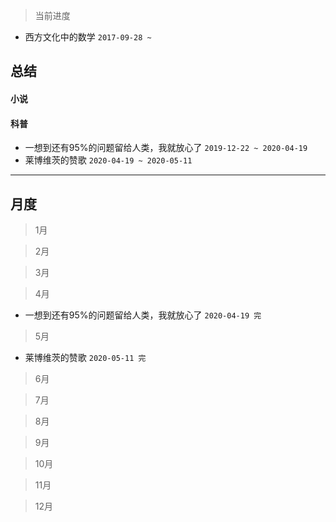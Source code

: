 > 当前进度

* 西方文化中的数学 `2017-09-28 ~`

## 总结

#### 小说

#### 科普

* 一想到还有95%的问题留给人类，我就放心了 `2019-12-22 ~ 2020-04-19`
* 莱博维茨的赞歌 `2020-04-19 ~ 2020-05-11`
--- 

## 月度

> 1月

> 2月

> 3月

> 4月

* 一想到还有95%的问题留给人类，我就放心了 `2020-04-19 完`

> 5月

* 莱博维茨的赞歌 `2020-05-11 完`

> 6月

> 7月

> 8月

> 9月

> 10月

> 11月

> 12月
